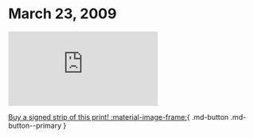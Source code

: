 # March 23, 2009

![](https://www.achewood.com/comic.php?date=03232009)

[Buy a signed strip of this print! :material-image-frame:](https://achewood-holiday-pop-up.myshopify.com/products/strip#03232009){ .md-button .md-button--primary }
